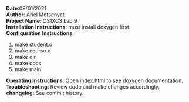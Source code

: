 **Date**:08/01/2021  
**Author**: Ariel Motsenyat  
**Project Name**: CS1XC3 Lab 9  
**Installation Instructions**: must install doxygen first.  
**Configuration Instructions**:  
1. make student.o
2. make course.o
3. make dir
4. make docs
5. make main

**Operating Instructions**: Open index.html to see doxygen documentation.  
**Troubleshooting**: Review code and make changes accordingly.  
**changelog**: See commit history.  